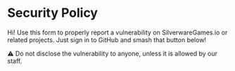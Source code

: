# Security Policy

Hi! Use this form to properly report a vulnerability on SilverwareGames.io or related projects. Just sign in to GitHub and smash that button below!

⚠ Do not disclose the vulnerability to anyone, unless it is allowed by our staff.
